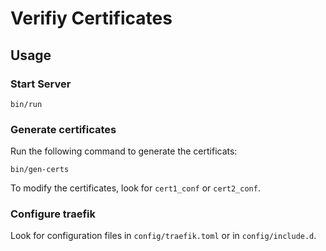# Verifiy Certificates

## Usage

### Start Server

~~~
bin/run
~~~

### Generate certificates

Run the following command to generate the certificats:

~~~
bin/gen-certs
~~~

To modify the certificates, look for `cert1_conf` or `cert2_conf`.

### Configure traefik

Look for configuration files in `config/traefik.toml` or in `config/include.d`.
